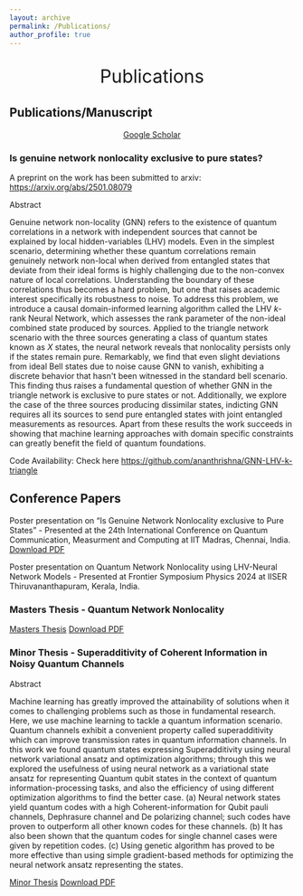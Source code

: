 ```yaml
---
layout: archive
permalink: /Publications/
author_profile: true
---
```


<p style="text-align:center;font-size: 32px;">Publications</p>


## Publications/Manuscript

<a style='display: block; text-align: center;' href="https://scholar.google.com/citations?user=MbzKpYsAAAAJ&hl=en&oi=ao">Google Scholar</a>


### Is genuine network nonlocality exclusive to pure states?

A preprint on the work has been submitted to arxiv: https://arxiv.org/abs/2501.08079

Abstract

Genuine network non-locality (GNN) refers to the existence of quantum correlations in a network with independent sources that cannot be explained by local hidden-variables (LHV) models. Even in the simplest scenario, determining whether these quantum correlations remain genuinely network non-local when derived from entangled states that deviate from their ideal forms is highly challenging due to the non-convex nature of local correlations. Understanding the boundary of these correlations thus becomes a hard problem, but one that raises academic interest specifically its robustness to noise. To address this problem, we introduce a causal domain-informed learning algorithm called the LHV $k$-rank Neural Network, which assesses the rank parameter of the non-ideal combined state produced by sources. Applied to the triangle network scenario with the three sources generating a class of quantum states known as $X$ states, the neural network reveals that nonlocality persists only if the states remain pure. Remarkably, we find that even slight deviations from ideal Bell states due to noise cause GNN to vanish, exhibiting a discrete behavior that hasn't been witnessed in the standard bell scenario. This finding thus raises a fundamental question of whether GNN in the triangle network is exclusive to pure states or not. Additionally, we explore the case of the three sources producing dissimilar states, indicting GNN requires all its sources to send pure entangled states with joint entangled measurements as resources. Apart from these results the work succeeds in showing that machine learning approaches with domain specific constraints can greatly benefit the field of quantum foundations.

Code Availability: Check here https://github.com/ananthrishna/GNN-LHV-k-triangle

## Conference Papers

Poster presentation on “Is Genuine Network Nonlocality exclusive to Pure States” - Presented at the 24th International Conference on Quantum Communication, Measurment and Computing at IIT Madras, Chennai, India. [Download PDF](/files/QNN_QCMC_Poster.pdf) 

Poster presentation on Quantum Network Nonlocality using LHV-Neural Network Models - Presented at Frontier Symposium Physics 2024 at IISER Thiruvananthapuram, Kerala, India.


### Masters Thesis - Quantum Network Nonlocality

[Masters Thesis](/files/MastersThesis.md) 
[Download PDF](/files/Masters_Thesis.pdf)

### Minor Thesis - Superadditivity of Coherent Information in Noisy Quantum Channels

Abstract

 Machine learning has greatly improved the attainability of solutions when it comes to challenging problems such as those in fundamental research. Here, we use machine learning to tackle a quantum information scenario. Quantum channels exhibit a convenient property called superadditivity which can improve transmission rates in quantum information channels. In this work we found quantum states expressing Superadditivity using neural network variational ansatz and optimization algorithms; through this we explored the usefulness of using neural network as a variational state ansatz for representing Quantum qubit states in the context of quantum information-processing tasks, and also the efficiency of using different optimization algorithms to find the better case. (a) Neural network states yield quantum codes with a high Coherent-information for Qubit pauli channels, Dephrasure channel and De polarizing channel; such codes have proven to outperform all other known codes for these channels. (b) It has also been shown that the quantum codes for single channel cases were given by repetition codes. (c) Using genetic algorithm has proved to be more effective than using simple gradient-based methods for optimizing the neural network ansatz representing the states.

[Minor Thesis](/files/MinorThesis.md) 
[Download PDF](/files/Minor_Thesis.pdf)
